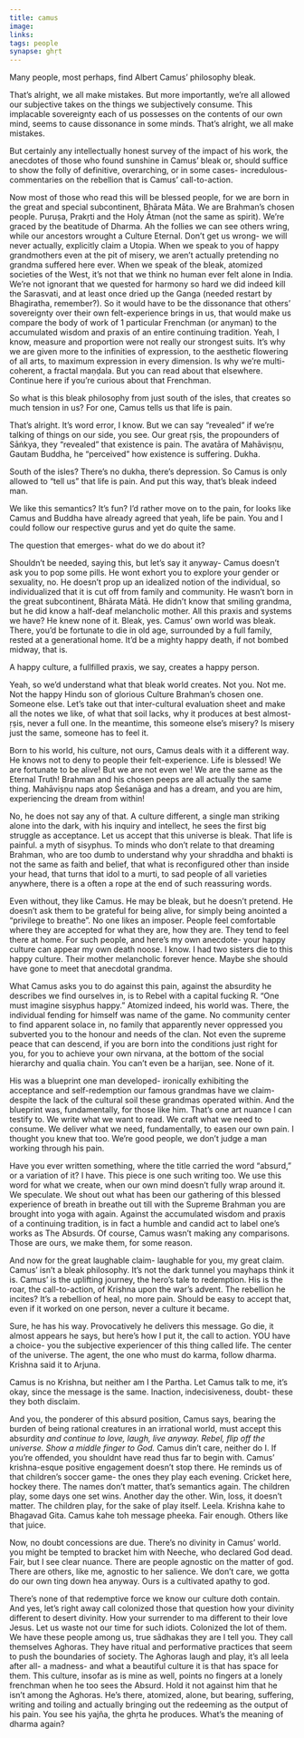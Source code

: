 ```yaml
---
title: camus
image: 
links:
tags: people
synapse: ghṛt
---
```


Many people, most perhaps, find Albert Camus’ philosophy bleak.

That’s alright, we all make mistakes. But more importantly, we’re all allowed our subjective takes on the things we subjectively consume. This implacable sovereignty each of us possesses on the contents of our own mind, seems to cause dissonance in some minds. That’s alright, we all make mistakes.

But certainly any intellectually honest survey of the impact of his work, the anecdotes of those who found sunshine in Camus’ bleak or, should suffice to show the folly of definitive, overarching, or in some cases- incredulous- commentaries on the rebellion that is Camus’ call-to-action. 

Now most of those who read this will be blessed people, for we are born in the great and special subcontinent, Bhārata Māta. We are Brahman’s chosen people. Puruṣa, Prakṛti and the Holy Ātman (not the same as spirit). We’re graced by the beatitude of Dharma. Ah the follies we can see others wring, while our ancestors wrought a Culture Eternal. Don’t get us wrong- we will never actually, explicitly claim a Utopia. When we speak to you of happy grandmothers even at the pit of misery, we aren’t actually pretending no grandma suffered here ever. When we speak of the bleak, atomized societies of the West, it’s not that we think no human ever felt alone in India. We’re not ignorant that we quested for harmony so hard we did indeed kill the Sarasvati, and at least once dried up the Ganga (needed restart by Bhagiratha, remember?). So it would have to be the dissonance that others’ sovereignty over their own felt-experience brings in us, that would make us compare the body of work of 1 particular Frenchman (or anyman) to the accumulated wisdom and praxis of an entire continuing tradition. Yeah, I know, measure and proportion were not really our strongest suits. It’s why we are given more to the infinities of expression, to the aesthetic flowering of all arts, to maximum expression in every dimension. Is why we’re multi-coherent, a fractal maṇḍala. But you can read about that elsewhere. Continue here if you’re curious about that Frenchman.

So what is this bleak philosophy from just south of the isles, that creates so much tension in us? For one, Camus tells us that life is pain. 

That’s alright. It’s word error, I know. But we can say “revealed” if we’re talking of things on our side, you see. Our great ṛṣis, the propounders of Sāṅkya, they “revealed” that existence is pain. The avatāra of Mahāviṣṇu, Gautam Buddha, he “perceived” how existence is suffering. Dukha. 

South of the isles? There’s no dukha, there’s depression. So Camus is only allowed to “tell us” that life is pain. And put this way, that’s bleak indeed man.

We like this semantics? It’s fun? I’d rather move on to the pain, for looks like Camus and Buddha have already agreed that yeah, life be pain. You and I could follow our respective gurus and yet do quite the same. 

The question that emerges- what do we do about it?

Shouldn’t be needed, saying this, but let’s say it anyway- Camus doesn’t ask you to pop some pills. He wont exhort you to explore your gender or sexuality, no. He doesn’t prop up an idealized notion of the individual, so individualized that it is cut off from family and community. He wasn’t born in the great subcontinent, Bhārata Mātā. He didn’t know that smiling grandma, but he did know a half-deaf melancholic mother. All this praxis and systems we have? He knew none of it. Bleak, yes. Camus’ own world was bleak. There, you’d be fortunate to die in old age, surrounded by a full family, rested at a generational home. It’d be a mighty happy death, if not bombed midway, that is.

A happy culture, a fullfilled praxis, we say, creates a happy person.

Yeah, so we’d understand what that bleak world creates. Not you. Not me. Not the happy Hindu son of glorious Culture Brahman’s chosen one. Someone else. Let’s take out that inter-cultural evaluation sheet and make all the notes we like, of what that soil lacks, why it produces at best almost-ṛṣis, never a full one. In the meantime, this someone else’s misery? Is misery just the same, someone has to feel it. 

Born to his world, his culture, not ours, Camus deals with it a different way. He knows not to deny to people their felt-experience. Life is blessed! We are fortunate to be alive! But we are not even we! We are the same as the Eternal Truth! Brahman and his chosen peeps are all actually the same thing. Mahāviṣṇu naps atop Śeśanāga and has a dream, and you are him, experiencing the dream from within!

No, he does not say any of that. A culture different, a single man striking alone into the dark, with his inquiry and intellect, he sees the first big struggle as acceptance. Let us accept that this universe is bleak. That life is painful. a myth of sisyphus. To minds who don’t relate to that dreaming Brahman, who are too dumb to understand why your shraddha and bhakti is not the same as faith and belief, that what is reconfigured other than inside your head, that turns that idol to a murti, to sad people of all varieties anywhere, there is a often a rope at the end of such reassuring words.

Even without, they like Camus. He may be bleak, but he doesn’t pretend. He doesn’t ask them to be grateful for being alive, for simply being anointed a “privilege to breathe”. No one likes an imposer. People feel comfortable where they are accepted for what they are, how they are. They tend to feel there at home. For such people, and here’s my own anecdote- your happy culture can appear my own death noose. I know. I had two sisters die to this happy culture. Their mother melancholic forever hence. Maybe she should have gone to meet that anecdotal grandma. 

What Camus asks you to do against this pain, against the absurdity he describes we find ourselves in, is to Rebel with a capital fucking R. “One must imagine sisyphus happy.” Atomized indeed, his world was. There, the individual fending for himself was name of the game. No community center to find apparent solace in, no family that apparently never oppressed you subverted you to the honour and needs of the clan. Not even the supreme peace that can descend, if you are born into the conditions just right for you, for you to achieve your own nirvana, at the bottom of the social hierarchy and qualia chain. You can’t even be a harijan, see. None of it. 

His was a blueprint one man developed- ironically exhibiting the acceptance and self-redemption our famous grandmas have we claim- despite the lack of the cultural soil these grandmas operated within. And the blueprint was, fundamentally, for those like him. That’s one art nuance I can testify to. We write what we want to read. We craft what we need to consume. We deliver what we need, fundamentally, to easen our own pain. I thought you knew that too. We’re good people, we don’t judge a man working through his pain.

Have you ever written something, where the title carried the word “absurd,” or a variation of it? I have. This piece is one such writing too. We use this word for what we create, when our own mind doesn’t fully wrap around it. We speculate. We shout out what has been our gathering of this blessed experience of breath in breathe out till with the Supreme Brahman you are brought into yoga with again. Against the accumulated wisdom and praxis of a continuing tradition, is in fact a humble and candid act to label one’s works as The Absurds. Of course, Camus wasn’t making any comparisons. Those are ours, we make them, for some reason. 

And now for the great laughable claim- laughable for you, my great claim. Camus’ isn’t a bleak philosophy. It’s not the dark tunnel you mayhaps think it is. Camus’ is the uplifting journey, the hero’s tale to redemption. His is the roar, the call-to-action, of Krishna upon the war’s advent. The rebellion he incites? It’s a rebellion of heal, no more pain. Should be easy to accept that, even if it worked on one person, never a culture it became. 

Sure, he has his way. Provocatively he delivers this message. Go die, it almost appears he says, but here’s how I put it, the call to action. YOU have a choice- you the subjective experiencer of this thing called life. The center of the universe. The agent, the one who must do karma, follow dharma. Krishna said it to Arjuna.

Camus is no Krishna, but neither am I the Partha. Let Camus talk to me, it’s okay, since the message is the same. Inaction, indecisiveness, doubt- these they both disclaim.

And you, the ponderer of this absurd position, Camus says, bearing the burden of being rational creatures in an irrational world, must accept this absurdity *and continue to love, laugh, live anyway. Rebel, flip off the universe. Show a middle finger to God.* Camus din’t care, neither do I. If you’re offended, you shouldnt have read thus far to begin with. Camus’ krishna-esque positive engagement doesn’t stop there. He reminds us of that children’s soccer game- the ones they play each evening. Cricket here, hockey there. The names don’t matter, that’s semantics again. The children play, some days one set wins. Another day the other. Win, loss, it doesn’t matter. The children play, for the sake of play itself. Leela. Krishna kahe to Bhagavad Gita. Camus kahe toh message pheeka. Fair enough. Others like that juice.

Now, no doubt concessions are due. There’s no divinity in Camus’ world. you might be tempted to bracket him with Neeche, who declared God dead. Fair, but I see clear nuance. There are people agnostic on the matter of god. There are others, like me, agnostic to her salience. We don’t care, we gotta do our own ting down hea anyway. Ours is a cultivated apathy to god. 

There’s none of that redemptive force we know our culture doth contain. And yes, let’s right away call colonized those that question how your divinity different to desert divinity. How your surrender to ma different to their love Jesus. Let us waste not our time for such idiots. Colonized the lot of them. We have these people among us, true sādhakas they are I tell you. They call themselves Aghoras. They have ritual and performative practices that seem to push the boundaries of society. The Aghoras laugh and play, it’s all leela after all- a madness- and what a beautiful culture it is that has space for them. This culture, insofar as is mine as well, points no fingers at a lonely frenchman when he too sees the Absurd. Hold it not against him that he isn’t among the Aghoras. He’s there, atomized, alone, but bearing, suffering, writing and toiling and actually bringing out the redeeming as the output of his pain. You see his yajña, the ghṛta he produces. What’s the meaning of dharma again?
